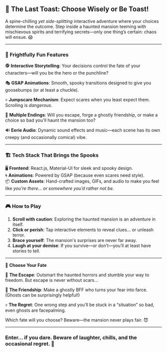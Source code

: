 ## 👻 **The Last Toast: Choose Wisely or Be Toast!**  

A spine-chilling *yet side-splitting* interactive adventure where your choices determine the outcome. Step inside a haunted mansion teeming with mischievous spirits and terrifying secrets—only one thing’s certain: chaos will ensue. 😱  

---

### 🚀 **Frightfully Fun Features**  

🕵️ **Interactive Storytelling**: Your decisions control the fate of your characters—will you be the hero or the punchline?  

🎭 **GSAP Animations**: Smooth, spooky transitions designed to give you goosebumps (or at least a chuckle).  

💀 **Jumpscare Mechanism**: Expect scares when you least expect them. Scrolling is *dangerous*.  

🔀 **Multiple Endings**: Will you escape, forge a ghostly friendship, or make a choice so bad you'll haunt the mansion too?  

🔊 **Eerie Audio**: Dynamic sound effects and music—each scene has its own creepy (and occasionally comical) vibe.  

---

### 🏗 **Tech Stack That Brings the Spooks**  

🖥 **Frontend**: React.js, Material-UI for sleek and spooky design.  
🌀 **Animations**: Powered by GSAP (because even scares need style).  
📦 **Custom Assets**: Hand-crafted images, GIFs, and audio to make you feel like *you’re there… or somewhere you’d rather not be.*  

---

### 🎮 **How to Play**  

1. **Scroll with caution**: Exploring the haunted mansion is an adventure in itself.  
2. **Click or perish**: Tap interactive elements to reveal clues… or unleash terror.  
3. **Brace yourself**: The mansion's surprises are never far away.  
4. **Laugh at your demise**: If you survive—or don’t—you’ll at least have stories to tell.  

---

🌟 **Choose Your Fate**  

👣 **The Escape**: Outsmart the haunted horrors and stumble your way to freedom. But escape is never without scars…  

👻 **The Friendship**: Make a ghostly BFF who turns your fear into farce. (Ghosts can be surprisingly helpful!)  

💀 **The Regret**: One wrong step and you’ll be stuck in a “situation” so bad, even ghosts are facepalming.  

Which fate will you choose? Beware—the mansion never plays fair. 😈  

---
###  **Enter… if you dare. Beware of laughter, chills, and the occasional regret. 👀**
